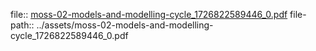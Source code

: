 file:: [moss-02-models-and-modelling-cycle_1726822589446_0.pdf](../assets/moss-02-models-and-modelling-cycle_1726822589446_0.pdf)
file-path:: ../assets/moss-02-models-and-modelling-cycle_1726822589446_0.pdf
